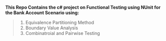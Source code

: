 **This Repo Contains the c# project on Functional Testing using NUnit for the Bank Account Scenario using:**
> 1. Equivalence Partitioning Method
> 2. Boundary Value Analysis
> 3. Combinatroial and Pairwise Testing
